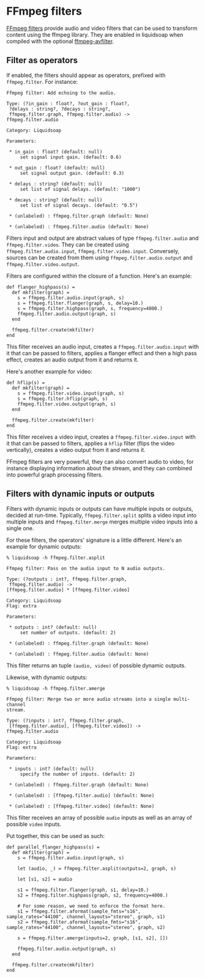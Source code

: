 FFmpeg filters
==============

[FFmpeg filters](https://ffmpeg.org/ffmpeg-filters.html) provide audio and video filters that can be used
to transform content using the ffmpeg library. They are enabled in liquidsoap when compiled with the 
optional [ffmpeg-avfilter](https://github.com/savonet/ocaml-ffmpeg).

## Filter as operators

If enabled, the filters should appear as operators, prefixed with `ffmpeg.filter`. For instance:

```
Ffmpeg filter: Add echoing to the audio.

Type: (?in_gain : float?, ?out_gain : float?,
 ?delays : string?, ?decays : string?,
 ffmpeg.filter.graph, ffmpeg.filter.audio) ->
ffmpeg.filter.audio

Category: Liquidsoap

Parameters:

 * in_gain : float? (default: null)
     set signal input gain. (default: 0.6)

 * out_gain : float? (default: null)
     set signal output gain. (default: 0.3)

 * delays : string? (default: null)
     set list of signal delays. (default: "1000")

 * decays : string? (default: null)
     set list of signal decays. (default: "0.5")

 * (unlabeled) : ffmpeg.filter.graph (default: None)

 * (unlabeled) : ffmpeg.filter.audio (default: None)
```

Filters input and output are abstract values of type `ffmpeg.filter.audio` and `ffmpeg.filter.video`. They can be created
using `ffmpeg.filter.audio.input`, `ffmpeg.filter.video.input`. Conversely, sources can be created from them using
`ffmpeg.filter.audio.output` and `ffmpeg.filter.video.output`.

Filters are configured within the closure of a function. Here's an example:

```liquidsoap
def flanger_highpass(s) =
  def mkfilter(graph) =
    s = ffmpeg.filter.audio.input(graph, s)
    s = ffmpeg.filter.flanger(graph, s, delay=10.)
    s = ffmpeg.filter.highpass(graph, s, frequency=4000.)
    ffmpeg.filter.audio.output(graph, s)
  end

  ffmpeg.filter.create(mkfilter)
end
```

This filter receives an audio input, creates a `ffmpeg.filter.audio.input` with it that can be passed
to filters, applies a flanger effect and then a high pass effect, creates an audio output from it and returns it.

Here's another example for video:
```liquidsoap
def hflip(s) =
  def mkfilter(graph) =
    s = ffmpeg.filter.video.input(graph, s)
    s = ffmpeg.filter.hflip(graph, s)
    ffmpeg.filter.video.output(graph, s)
  end

  ffmpeg.filter.create(mkfilter)
end
```

This filter receives a video input, creates a `ffmpeg.filter.video.input` with it that can be passed to filters,
applies a `hflip` filter (flips the video vertically), creates a video output from it and returns it.

FFmpeg filters are very powerful, they can also convert audio to video, for instance displaying information about the 
stream, and they can combined into powerful graph processing filters.

## Filters with dynamic inputs or outputs

Filters with dynamic inputs or outputs can have multiple inputs or outputs, decided at run-time. Typically, `ffmpeg.filter.split`
splits a video input into multiple inputs and `ffmpeg.filter.merge` merges multiple video inputs into a single one.

For these filters, the operators' signature is a little different. Here's an example for dynamic outputs:
```
% liquidsoap -h ffmpeg.filter.asplit

Ffmpeg filter: Pass on the audio input to N audio outputs.

Type: (?outputs : int?, ffmpeg.filter.graph,
 ffmpeg.filter.audio) ->
[ffmpeg.filter.audio] * [ffmpeg.filter.video]

Category: Liquidsoap
Flag: extra

Parameters:

 * outputs : int? (default: null)
     set number of outputs. (default: 2)

 * (unlabeled) : ffmpeg.filter.graph (default: None)

 * (unlabeled) : ffmpeg.filter.audio (default: None)
```

This filter returns an tuple `(audio, video)` of possible dynamic outputs.

Likewise, with dynamic outputs:
```
% liquidsoap -h ffmpeg.filter.amerge

Ffmpeg filter: Merge two or more audio streams into a single multi-channel
stream.

Type: (?inputs : int?, ffmpeg.filter.graph,
 [ffmpeg.filter.audio], [ffmpeg.filter.video]) ->
ffmpeg.filter.audio

Category: Liquidsoap
Flag: extra

Parameters:

 * inputs : int? (default: null)
     specify the number of inputs. (default: 2)

 * (unlabeled) : ffmpeg.filter.graph (default: None)

 * (unlabeled) : [ffmpeg.filter.audio] (default: None)

 * (unlabeled) : [ffmpeg.filter.video] (default: None)
```
This filter receives an array of possible `audio` inputs as well as an array of possible `video` inputs.

Put together, this can be used as such:
```liquidsoap
def parallel_flanger_highpass(s) =
  def mkfilter(graph) =
    s = ffmpeg.filter.audio.input(graph, s)

    let (audio, _) = ffmpeg.filter.asplit(outputs=2, graph, s)

    let [s1, s2] = audio

    s1 = ffmpeg.filter.flanger(graph, s1, delay=10.)
    s2 = ffmpeg.filter.highpass(graph, s2, frequency=4000.)

    # For some reason, we need to enforce the format here.
    s1 = ffmpeg.filter.aformat(sample_fmts="s16", sample_rates="44100", channel_layouts="stereo", graph, s1)
    s2 = ffmpeg.filter.aformat(sample_fmts="s16", sample_rates="44100", channel_layouts="stereo", graph, s2)

    s = ffmpeg.filter.amerge(inputs=2, graph, [s1, s2], [])

    ffmpeg.filter.audio.output(graph, s)
  end

  ffmpeg.filter.create(mkfilter)
end
```

